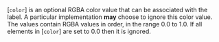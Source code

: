 [`color`] is an optional RGBA color value that can be associated with
the label.
A particular implementation  **may**  choose to ignore this color value.
The values contain RGBA values in order, in the range 0.0 to 1.0.
If all elements in [`color`] are set to 0.0 then it is ignored.